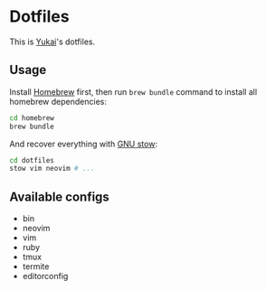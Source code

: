 # Dotfiles

This is [Yukai](https://github.com/Yukaii)'s dotfiles.

## Usage

Install [Homebrew](https://brew.sh/) first, then run `brew bundle` command to install all homebrew dependencies:

```bash
cd homebrew
brew bundle
```

And recover everything with [GNU stow](https://www.gnu.org/software/stow/):

```bash
cd dotfiles
stow vim neovim # ...
```

## Available configs

* bin
* neovim
* vim
* ruby
* tmux
* termite
* editorconfig
